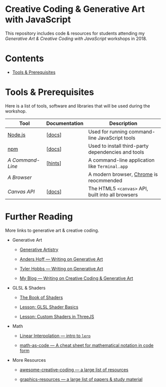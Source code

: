 # Creative Coding & Generative Art with JavaScript

This repository includes code & resources for students attending my *Generative Art & Creative Coding with JavaScript* workshops in 2018.

# Contents

- [Tools & Prerequisites](#tools--prerequisites)


# Tools & Prerequisites

Here is a list of tools, software and libraries that will be used during the workshop.

| Tool | Documentation | Description |
|---|---|---|
| [Node.js](https://nodejs.org/en/) | [[docs](https://nodejs.org/dist/latest-v8.x/docs/api/)] | Used for running command-line JavaScript tools
| [npm](https://npmjs.com/) | [[docs](https://nodejs.org/dist/latest-v8.x/docs/api/)] | Used to install third-party dependencies and tools
| *A Command-Line* | [[hints](#command-line-tips)] | A command-line application like `Terminal.app`
| *A Browser* |  | A modern browser, [Chrome](https://www.google.com/chrome/) is reocmmended
| *Canvas API* | [[docs](https://developer.mozilla.org/kab/docs/Web/API/Canvas_API)] | The HTML5 `<canvas>` API, built into all browsers 



<!-- - [Node.js](https://nodejs.org/en/) [[docs](https://nodejs.org/dist/latest-v8.x/docs/api/)]

  - Will be used for running command-line JavaScript tools

- [npm](https://www.npmjs.com/) [[docs](https://docs.npmjs.com/)]

  - Will be used to install third-party dependencies and tools

- A Command-Line Application [[tips](#tips-for-using-the-command-line)]

  - e.g. `Terminal.app` in macOS or [cmder](http://cmder.net/) in Windows

- Canvas API [[docs](https://developer.mozilla.org/kab/docs/Web/API/Canvas_API)] 

  - 2D and WebGL features on the HTML5 `<canvas>` tag, built-into all browsers

- [`canvas-sketch`](https://github.com/mattdesl/canvas-sketch/) [[docs](https://github.com/mattdesl/canvas-sketch/tree/master/docs)]

  - A development tool for Generative Art

- [`canvas-sketch-util`](https://github.com/mattdesl/canvas-sketch-util/) [[docs](https://github.com/mattdesl/canvas-sketch-util/tree/master/docs)]

  - Utilities for Math & Random Number Generation

- [ThreeJS](https://threejs.org/) [[docs](https://threejs.org/docs/)]

  - A Rendering Engine for WebGL -->


# Further Reading

More links to generative art & creative coding.

- Generative Art

  - [Generative Artistry](https://generativeartistry.com/)

  - [Anders Hoff — Writing on Generative Art](https://inconvergent.net/#writing)

  - [Tyler Hobbs — Writing on Generative Art](http://www.tylerlhobbs.com/writings)

  - [My Blog — Writing on Creative Coding & Generative Art](https://mattdesl.svbtle.com/)

- GLSL & Shaders

  - [The Book of Shaders](https://thebookofshaders.com/)

  - [Lesson: GLSL Shader Basics](https://github.com/Jam3/jam3-lesson-webgl-shader-intro)

  - [Lesson: Custom Shaders in ThreeJS](https://github.com/Jam3/jam3-lesson-webgl-shader-threejs)

- Math

  - [Linear Interpolation — intro to `lerp`](https://mattdesl.svbtle.com/linear-interpolation)

  - [math-as-code — A cheat sheet for mathematical notation in code form](https://github.com/Jam3/math-as-code)

- More Resources

  - [awesome-creative-coding — a large list of resources](https://github.com/terkelg/awesome-creative-coding)

  - [graphics-resources — a large list of papers & study material](https://github.com/mattdesl/graphics-resources)